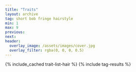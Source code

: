 ```yaml
---
title: "Traits"
layout: archive
tag: short bob fringe hairstyle
min: 1
max: 9
previous:
next:
header:
  overlay_image: /assets/images/cover.jpg
  overlay_filter: rgba(0, 0, 0, 0.5)
---
```

{% include_cached trait-list-hair %}
{% include tag-results %}
